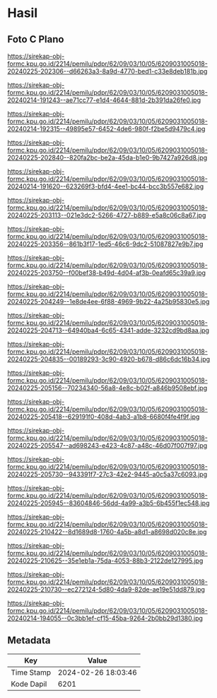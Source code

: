 # Hasil

## Foto C Plano

https://sirekap-obj-formc.kpu.go.id/2214/pemilu/pdpr/62/09/03/10/05/6209031005018-20240225-202306--d66263a3-8a9d-4770-bed1-c33e8deb181b.jpg

https://sirekap-obj-formc.kpu.go.id/2214/pemilu/pdpr/62/09/03/10/05/6209031005018-20240214-191243--ae71cc77-e1d4-4644-881d-2b391da26fe0.jpg

https://sirekap-obj-formc.kpu.go.id/2214/pemilu/pdpr/62/09/03/10/05/6209031005018-20240214-192315--49895e57-6452-4de6-980f-f2be5d9479c4.jpg

https://sirekap-obj-formc.kpu.go.id/2214/pemilu/pdpr/62/09/03/10/05/6209031005018-20240225-202840--820fa2bc-be2a-45da-b1e0-9b7427a926d8.jpg

https://sirekap-obj-formc.kpu.go.id/2214/pemilu/pdpr/62/09/03/10/05/6209031005018-20240214-191620--623269f3-bfd4-4ee1-bc44-bcc3b557e682.jpg

https://sirekap-obj-formc.kpu.go.id/2214/pemilu/pdpr/62/09/03/10/05/6209031005018-20240225-203113--021e3dc2-5266-4727-b889-e5a8c06c8a67.jpg

https://sirekap-obj-formc.kpu.go.id/2214/pemilu/pdpr/62/09/03/10/05/6209031005018-20240225-203356--861b3f17-1ed5-46c6-9dc2-51087827e9b7.jpg

https://sirekap-obj-formc.kpu.go.id/2214/pemilu/pdpr/62/09/03/10/05/6209031005018-20240225-203750--f00bef38-b49d-4d04-af3b-0eafd65c39a9.jpg

https://sirekap-obj-formc.kpu.go.id/2214/pemilu/pdpr/62/09/03/10/05/6209031005018-20240225-204249--1e8de4ee-6f88-4969-9b22-4a25b95830e5.jpg

https://sirekap-obj-formc.kpu.go.id/2214/pemilu/pdpr/62/09/03/10/05/6209031005018-20240225-204713--64940ba4-6c65-4341-adde-3232cd9bd8aa.jpg

https://sirekap-obj-formc.kpu.go.id/2214/pemilu/pdpr/62/09/03/10/05/6209031005018-20240225-204835--00189293-3c90-4920-b678-d86c6dc16b34.jpg

https://sirekap-obj-formc.kpu.go.id/2214/pemilu/pdpr/62/09/03/10/05/6209031005018-20240225-205156--70234340-56a8-4e8c-b02f-a846b9508ebf.jpg

https://sirekap-obj-formc.kpu.go.id/2214/pemilu/pdpr/62/09/03/10/05/6209031005018-20240225-205418--629191f0-408d-4ab3-a1b8-6680f4fe4f9f.jpg

https://sirekap-obj-formc.kpu.go.id/2214/pemilu/pdpr/62/09/03/10/05/6209031005018-20240225-205547--ad698243-e423-4c87-a48c-46d07f007f97.jpg

https://sirekap-obj-formc.kpu.go.id/2214/pemilu/pdpr/62/09/03/10/05/6209031005018-20240225-205730--943391f7-27c3-42e2-9445-a0c5a37c6093.jpg

https://sirekap-obj-formc.kpu.go.id/2214/pemilu/pdpr/62/09/03/10/05/6209031005018-20240225-205945--83604846-56dd-4a99-a3b5-6b455f1ec548.jpg

https://sirekap-obj-formc.kpu.go.id/2214/pemilu/pdpr/62/09/03/10/05/6209031005018-20240225-210422--8d1689d8-1760-4a5b-a8d1-a8698d020c8e.jpg

https://sirekap-obj-formc.kpu.go.id/2214/pemilu/pdpr/62/09/03/10/05/6209031005018-20240225-210625--35e1eb1a-75da-4053-88b3-2122de127995.jpg

https://sirekap-obj-formc.kpu.go.id/2214/pemilu/pdpr/62/09/03/10/05/6209031005018-20240225-210730--ec272124-5d80-4da9-82de-ae19e51dd879.jpg

https://sirekap-obj-formc.kpu.go.id/2214/pemilu/pdpr/62/09/03/10/05/6209031005018-20240214-194055--0c3bb1ef-cf15-45ba-9264-2b0bb29d1380.jpg


## Metadata

| Key        | Value               |
| ---------- | ------------------- |
| Time Stamp | 2024-02-26 18:03:46 |
| Kode Dapil | 6201                |



